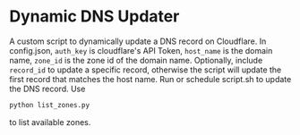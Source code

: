 # Dynamic DNS Updater

A custom script to dynamically update a DNS record on Cloudflare. In config.json, `auth_key` is cloudflare's API Token, `host_name` is the domain name, `zone_id` is the zone id of the domain name. Optionally, include `record_id` to update a specific record, otherwise the script will update the first record that matches the host name. Run or schedule script.sh to update the DNS record.
Use
```bash
python list_zones.py
```
to list available zones.
